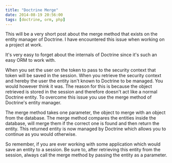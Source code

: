```yaml
---
title: "Doctrine Merge"
date: 2014-08-19 20:56:00
tags: [doctrine, orm, php]
---
```


This will be a very short post about the merge method that exists on the entity manager of Doctrine.
I have encountered this issue when working on a project at work.

It's very easy to forget about the internals of Doctrine since it's such an easy ORM to work with.

When you set the user on the token to pass to the security context that token will be saved in the session. When you retrieve the security context and hereby the user the entity isn't known to Doctrine to be managed. You would however think it was. The reason for this is because the object retrieved is stored in the session and therefore doesn't act like a normal Doctrine entity. To overcome this issue you use the merge method of Doctrine's entity manager.

The merge method takes one parameter, the object to merge with an object from the database. The merge method compares the entities inside the database, will merge them if the correct one is found and then return the entity. This returned entity is now managed by Doctrine which allows you to continue as you would otherwise.

So remember, if you are ever working with some application which would save an entity to a session. Be sure to, after retrieving this entity from the session, always call the merge method by passing the entity as a parameter.
